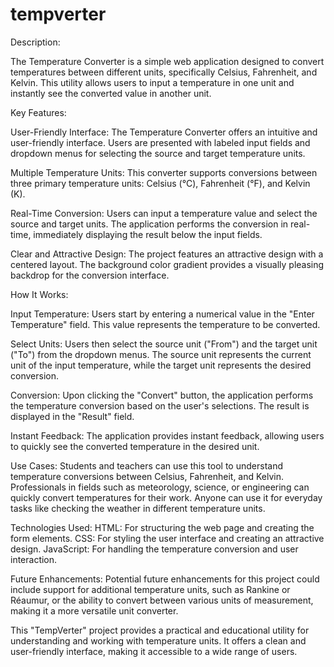 # tempverter

Description:

The Temperature Converter is a simple web application designed to convert temperatures between different units, specifically Celsius, Fahrenheit, and Kelvin. This utility allows users to input a temperature in one unit and instantly see the converted value in another unit.

Key Features:

User-Friendly Interface: The Temperature Converter offers an intuitive and user-friendly interface. Users are presented with labeled input fields and dropdown menus for selecting the source and target temperature units.

Multiple Temperature Units: This converter supports conversions between three primary temperature units: Celsius (°C), Fahrenheit (°F), and Kelvin (K).

Real-Time Conversion: Users can input a temperature value and select the source and target units. The application performs the conversion in real-time, immediately displaying the result below the input fields.

Clear and Attractive Design: The project features an attractive design with a centered layout. The background color gradient provides a visually pleasing backdrop for the conversion interface.

How It Works:

Input Temperature: Users start by entering a numerical value in the "Enter Temperature" field. This value represents the temperature to be converted.

Select Units: Users then select the source unit ("From") and the target unit ("To") from the dropdown menus. The source unit represents the current unit of the input temperature, while the target unit represents the desired conversion.

Conversion: Upon clicking the "Convert" button, the application performs the temperature conversion based on the user's selections. The result is displayed in the "Result" field.

Instant Feedback: The application provides instant feedback, allowing users to quickly see the converted temperature in the desired unit.

Use Cases:
Students and teachers can use this tool to understand temperature conversions between Celsius, Fahrenheit, and Kelvin.
Professionals in fields such as meteorology, science, or engineering can quickly convert temperatures for their work.
Anyone can use it for everyday tasks like checking the weather in different temperature units.


Technologies Used:
HTML: For structuring the web page and creating the form elements.
CSS: For styling the user interface and creating an attractive design.
JavaScript: For handling the temperature conversion and user interaction.

Future Enhancements:
Potential future enhancements for this project could include support for additional temperature units, such as Rankine or Réaumur, or the ability to convert between various units of measurement, making it a more versatile unit converter.

This "TempVerter" project provides a practical and educational utility for understanding and working with temperature units. It offers a clean and user-friendly interface, making it accessible to a wide range of users.
